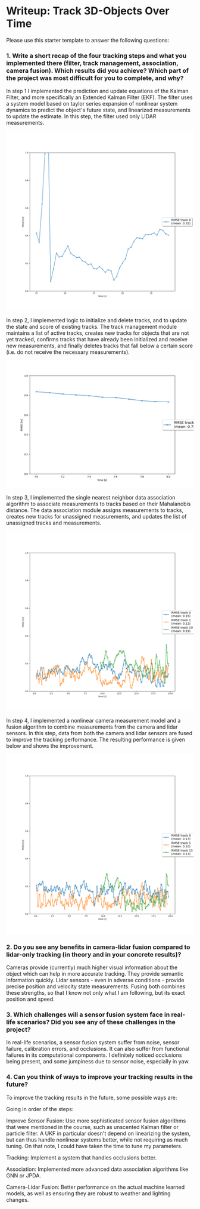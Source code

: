 # Writeup: Track 3D-Objects Over Time

Please use this starter template to answer the following questions:

### 1. Write a short recap of the four tracking steps and what you implemented there (filter, track management, association, camera fusion). Which results did you achieve? Which part of the project was most difficult for you to complete, and why?

In step 1 I implemented the prediction and update equations of the Kalman Filter, and more specifically an Extended Kalman Filter (EKF). The filter uses a system model based on taylor series expansion of nonlinear system dynamics to predict the object's future state, and linearized measurements to update the estimate. In this step, the filter used only LIDAR measurements.

<img src="Step1.png"/>

In step 2, I implemented logic to initialize and delete tracks, and to update the state and score of existing tracks. The track management module maintains a list of active tracks, creates new tracks for objects that are not yet tracked, confirms tracks that have already been initialized and receive new measurements, and finally deletes tracks that fall below a certain score (i.e. do not receive the necessary measurements).

<img src="Step2.png"/>

In step 3, I implemented the single nearest neighbor data association algorithm to associate measurements to tracks based on their Mahalanobis distance. The data association module assigns measurements to tracks, creates new tracks for unassigned measurements, and updates the list of unassigned tracks and measurements.

<img src="Step3.png"/>

In step 4, I implemented a nonlinear camera measurement model and a fusion algorithm to combine measurements from the camera and lidar sensors. In this step, data from both the camera and lidar sensors are fused to improve the tracking performance. The resulting performance is given below and shows the improvement.

<img src="Step4.png"/>

### 2. Do you see any benefits in camera-lidar fusion compared to lidar-only tracking (in theory and in your concrete results)? 

Cameras provide (currently) much higher visual information about the object which can help in more accurate tracking. They provide semantic information quickly. Lidar sensors - even in adverse conditions - provide precise position and velocity state measurements. Fusing both combines these strengths, so that I know not only what I am following, but its exact position and speed.


### 3. Which challenges will a sensor fusion system face in real-life scenarios? Did you see any of these challenges in the project?

In real-life scenarios, a sensor fusion system suffer from noise,  sensor failure, calibration errors, and occlusions. It can also suffer from functional failures in its computational components. I definitely noticed occlusions being present, and some jumpiness due to sensor noise, especially in yaw.


### 4. Can you think of ways to improve your tracking results in the future?

To improve the tracking results in the future, some possible ways are:

Going in order of the steps:

Improve Sensor Fusion: Use more sophisticated sensor fusion algorithms that were mentioned in the course, such as unscented Kalman filter or particle filter. A UKF in particular doesn't depend on linearizing the system, but can thus handle nonlinear systems better, while not requiring as much tuning. On that note, I could have taken the time to tune my parameters.

Tracking: Implement a system that handles occlusions better.

Association: Implemented more advanced data association algorithms like GNN or JPDA. 

Camera-Lidar Fusion: Better performance on the actual machine learned models, as well as ensuring they are robust to weather and lighting changes.